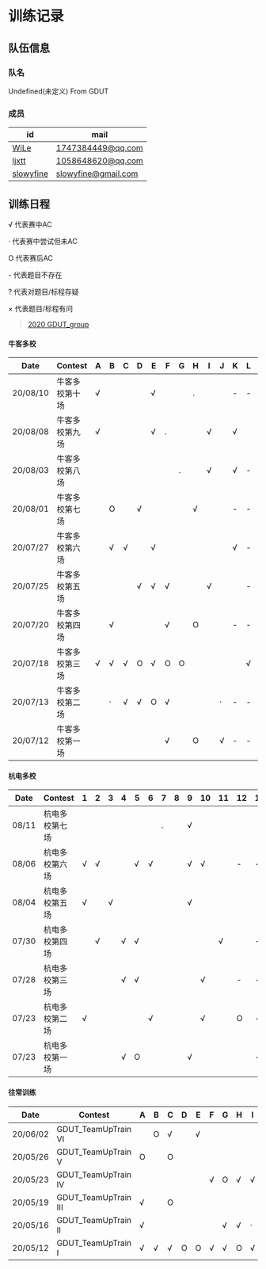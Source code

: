 # 训练记录

## 队伍信息
### 队名

Undefined(未定义) From GDUT


### 成员

| id                                                    | mail                      |
| ----------------------------------------------------- | ------------------------- |
| [WiLe](https://codeforces.com/profile/Wiggins)        | 1747384449@qq.com         |
| [ljxtt](https://codeforces.com/profile/Q_W_Q)         | 1058648620@qq.com         |
| [slowyfine](https://codeforces.com/profile/slowyfine) | slowyfine@gmail.com       |


## 训练日程

√  代表赛中AC

·   代表赛中尝试但未AC

O 代表赛后AC

\-  代表题目不存在

?  代表对题目/标程存疑

× 代表题目/标程有问


> [2020 GDUT_group](http://codeforces.com/group/5yyKg9gx7m/contests)

#### 牛客多校

| Date     | Contest        | A    | B    | C    | D    | E    | F    | G    | H    | I    | J    | K    | L    | 完成  |
| -------- | -------------- | ---- | ---- | ---- | ---- | ---- | ---- | ---- | ---- | ---- | ---- | ---- | ---- | ----- |
| 20/08/10 | 牛客多校第十场 | √    |      |      |      | √    |      |      | .    |      |      | -    | -    | 02/10 |
| 20/08/08 | 牛客多校第九场 | √    |      |      |      | √    | .    |      |      | √    |      | √    |      | 04/12 |
| 20/08/03 | 牛客多校第八场 |      |      |      |      |      |      | .    |      | √    |      | √    | -    | 02/11 |
| 20/08/01 | 牛客多校第七场 |      | O    |      | √    |      |      |      | √    |      |      | -    | -    | 03/10 |
| 20/07/27 | 牛客多校第六场 |      | √    | √    |      | √    |      |      |      |      |      | √    | -    | 04/11 |
| 20/07/25 | 牛客多校第五场 |      |      |      | √    | √    | √    |      |      | √    |      |      | -    | 04/11 |
| 20/07/20 | 牛客多校第四场 |      | √    |      |      |      | √    |      | O    |      |      | -    | -    | 03/10 |
| 20/07/18 | 牛客多校第三场 | √    | √    | √    | O    | √    | O    | O    |      |      |      |      | √    | 08/12 |
| 20/07/13 | 牛客多校第二场 |      | ·    | √    | √    | O    | √    |      |      |      | ·    | -    | -    | 04/10 |
| 20/07/12 | 牛客多校第一场 |      |      |      |      |      | √    |      | O    |      | √    | -    | -    | 03/10 |

#### 杭电多校

| Date  | Contest        | 1    | 2    | 3    | 4    | 5    | 6    | 7    | 8    | 9    | 10   | 11   | 12   | 13   | 完成  |
| ----- | -------------- | ---- | ---- | ---- | ---- | ---- | ---- | ---- | ---- | ---- | ---- | ---- | ---- | ---- | ----- |
| 08/11 | 杭电多校第七场 |      |      |      |      |      |      | .    |      | √    |      |      |      |      | 01/13 |
| 08/06 | 杭电多校第六场 | √    | √    |      |      | √    | √    |      |      | √    | √    |      | -    | -    | 06/11 |
| 08/04 | 杭电多校第五场 | √    |      | √    |      |      |      |      |      | √    |      |      |      |      | 03/13 |
| 07/30 | 杭电多校第四场 |      | √    |      | √    | √    |      |      |      |      |      | √    |      | -    | 04/12 |
| 07/28 | 杭电多校第三场 |      |      |      | √    | √    |      |      |      |      | √    |      | -    | -    | 03/11 |
| 07/23 | 杭电多校第二场 | √    |      |      |      |      | √    |      |      |      | √    |      | O    | -    | 04/12 |
| 07/23 | 杭电多校第一场 |      |      |      | √    | O    |      |      |      | √    |      |      |      | -    | 03/12 |

#### 往常训练
| Date     | Contest              | A    | B    | C    | D    | E    | F    | G    | H    | I    | J    | K    | L    | 完成  |
| -------- | -------------------- | ---- | ---- | ---- | ---- | ---- | ---- | ---- | ---- | ---- | ---- | ---- | ---- | ----- |
| 20/06/02 | GDUT_TeamUpTrain VI  |      | O    | √    |      | √    |      |      |      |      |      |      | -    | 03/11 |
| 20/05/26 | GDUT_TeamUpTrain V   | O    |      | O    |      |      |      |      |      |      |      | O    | -    | 04/11 |
| 20/05/23 | GDUT_TeamUpTrain IV  |      |      |      |      |      | √    | O    | √    | √    |      | √    | -    | 05/11 |
| 20/05/19 | GDUT_TeamUpTrain III | √    |      | O    |      |      |      |      |      |      | O    | O    |      | 04/12 |
| 20/05/16 | GDUT_TeamUpTrain II  | √    |      |      |      |      |      | √    | √    | ·    |      |      | -    | 03/11 |
| 20/05/12 | GDUT_TeamUpTrain I   | √    | √    | √    | O    | O    | √    | √    | O    | √    | O    |      | -    | 10/11 |
